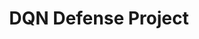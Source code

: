 ---
title: "DQN Defense Project"
pdf: "/pdfs/projects/2021_Defense_Poudel.pdf"
layout: pdf
draft: true
---